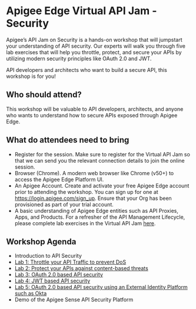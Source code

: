 # **Apigee Edge Virtual API Jam - Security**
Apigee’s API Jam on Security is a hands-on workshop that will jumpstart your understanding of API security. Our experts will walk you through five lab exercises that will help you throttle, protect, and secure your APIs by utilizing modern security principles like OAuth 2.0 and JWT. 

API developers and architects who want to build a secure API, this workshop is for you!

## **Who should attend?**
This workshop will be valuable to API developers, architects, and anyone who wants to understand how to secure APIs exposed through Apigee Edge.

## **What do attendees need to bring**
- Register for the session. Make sure to register for the Virtual API Jam so that we can send you the relevant connection details to join the online session.
- Browser (Chrome). A modern web browser like Chrome (v50+) to access the Apigee Edge Platform UI.
- An Apigee Account. Create and activate your free Apigee Edge account prior to attending the workshop. You can sign up for one at https://login.apigee.com/sign_up. Ensure that your Org has been provisioned as part of your trial account.
- A basic understanding of Apigee Edge entities such as API Proxies, Apps, and Products. For a refresher of the API Management Lifecycle, please complete lab exercises in the Virtual API Jam [here](https://github.com/rmistry75/devjam3/tree/master/Labs/VirtualAPIJam).

## **Workshop Agenda**

- Introduction to API Security
- [Lab 1: Throttle your API Traffic to prevent DoS](https://goo.gl/CQ6VnJ)
- [Lab 2: Protect your APIs against content-based threats](https://goo.gl/t1guSF)
- [Lab 3: OAuth 2.0 based API security](https://goo.gl/xBMaav)
- [Lab 4: JWT based API security](https://goo.gl/hgg2Uh)
- [Lab 5: OAuth 2.0 based API security using an External Identity Platform such as Okta](https://goo.gl/6S2iJr)
- Demo of the Apigee Sense API Security Platform
